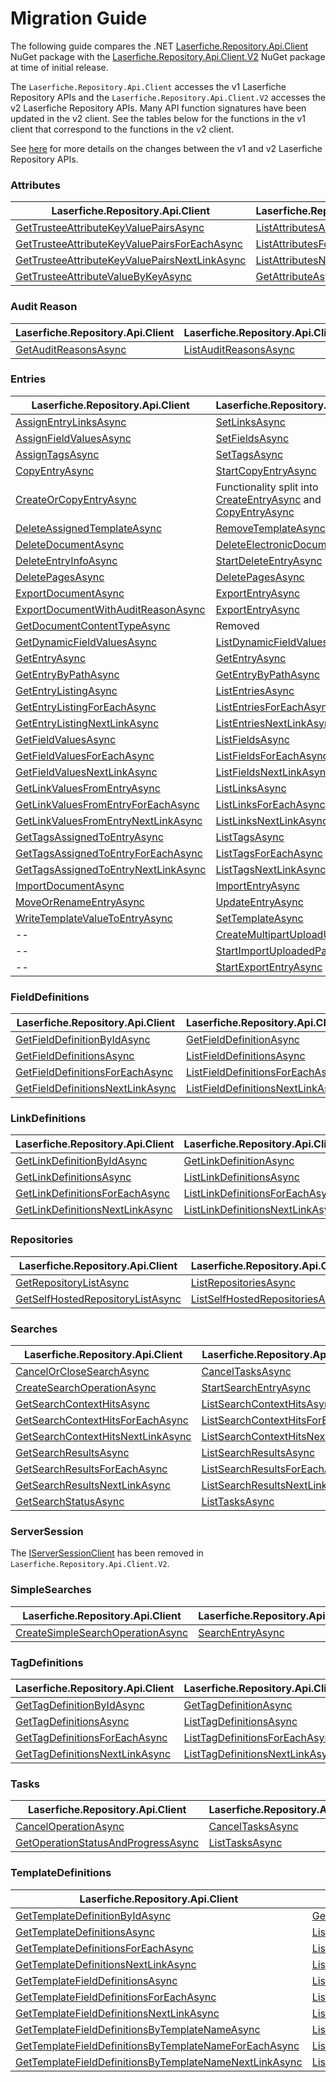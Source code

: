 # Migration Guide
The following guide compares the .NET [Laserfiche.Repository.Api.Client](https://www.nuget.org/packages/Laserfiche.Repository.Api.Client) NuGet package with the [Laserfiche.Repository.Api.Client.V2](https://www.nuget.org/packages/Laserfiche.Repository.Api.Client.V2) NuGet package at time of initial release.

The `Laserfiche.Repository.Api.Client` accesses the v1 Laserfiche Repository APIs and the `Laserfiche.Repository.Api.Client.V2` accesses the v2 Laserfiche Repository APIs. Many API function signatures have been updated in the v2 client. See the tables below for the functions in the v1 client that correspond to the functions in the v2 client.

See [here](https://api.laserfiche.com/repository/v2/changelog#2023-10) for more details on the changes between the v1 and v2 Laserfiche Repository APIs.

### Attributes
| Laserfiche.Repository.Api.Client | Laserfiche.Repository.Api.Client.V2 |
|----------------------------------|-------------------------------------|
| [GetTrusteeAttributeKeyValuePairsAsync](https://laserfiche.github.io/lf-repository-api-client-dotnet/docs/1.x/interface_laserfiche_1_1_repository_1_1_api_1_1_client_1_1_i_attributes_client.html#a8c758bdcb9ab4fe48ae68ee79c392d83) | [ListAttributesAsync]() |
| [GetTrusteeAttributeKeyValuePairsForEachAsync](https://laserfiche.github.io/lf-repository-api-client-dotnet/docs/1.x/interface_laserfiche_1_1_repository_1_1_api_1_1_client_1_1_i_attributes_client.html#aca24527d1034d9317bd3c8960468bdde) | [ListAttributesForEachAsync]() |
| [GetTrusteeAttributeKeyValuePairsNextLinkAsync](https://laserfiche.github.io/lf-repository-api-client-dotnet/docs/1.x/interface_laserfiche_1_1_repository_1_1_api_1_1_client_1_1_i_attributes_client.html#a329751535c109dba25994ec2e0b8a282) | [ListAttributesNextLinkAsync]() |
| [GetTrusteeAttributeValueByKeyAsync](https://laserfiche.github.io/lf-repository-api-client-dotnet/docs/1.x/interface_laserfiche_1_1_repository_1_1_api_1_1_client_1_1_i_attributes_client.html#ae83b062e920497c2fabfc0cde46adb6d) | [GetAttributeAsync]() |

### Audit Reason
| Laserfiche.Repository.Api.Client | Laserfiche.Repository.Api.Client.V2 |
|----------------------------------|-------------------------------------|
| [GetAuditReasonsAsync](https://laserfiche.github.io/lf-repository-api-client-dotnet/docs/1.x/interface_laserfiche_1_1_repository_1_1_api_1_1_client_1_1_i_audit_reasons_client.html#a149c7dd595603974e748c41b86efd7b1) | [ListAuditReasonsAsync]() |

### Entries
| Laserfiche.Repository.Api.Client | Laserfiche.Repository.Api.Client.V2 |
|----------------------------------|-------------------------------------|
| [AssignEntryLinksAsync](https://laserfiche.github.io/lf-repository-api-client-dotnet/docs/1.x/interface_laserfiche_1_1_repository_1_1_api_1_1_client_1_1_i_entries_client.html#ad770937542b9736c23cd58a4fbcf70d4) | [SetLinksAsync]() |
| [AssignFieldValuesAsync](https://laserfiche.github.io/lf-repository-api-client-dotnet/docs/1.x/interface_laserfiche_1_1_repository_1_1_api_1_1_client_1_1_i_entries_client.html#aa1a031de833647ebd25ef34db55f56a5) | [SetFieldsAsync]() |
| [AssignTagsAsync](https://laserfiche.github.io/lf-repository-api-client-dotnet/docs/1.x/interface_laserfiche_1_1_repository_1_1_api_1_1_client_1_1_i_entries_client.html#a7cef12f4851dc0ba5ee22f1f86525ccc) | [SetTagsAsync]() |
| [CopyEntryAsync](https://laserfiche.github.io/lf-repository-api-client-dotnet/docs/1.x/interface_laserfiche_1_1_repository_1_1_api_1_1_client_1_1_i_entries_client.html#ac00a117d43169e8a3971afbc83f7de6f) | [StartCopyEntryAsync]() |
| [CreateOrCopyEntryAsync](https://laserfiche.github.io/lf-repository-api-client-dotnet/docs/1.x/interface_laserfiche_1_1_repository_1_1_api_1_1_client_1_1_i_entries_client.html#a7d4d97d4b300acbbd42bb551c174a71e) | Functionality split into [CreateEntryAsync]() and [CopyEntryAsync]() |
| [DeleteAssignedTemplateAsync](https://laserfiche.github.io/lf-repository-api-client-dotnet/docs/1.x/interface_laserfiche_1_1_repository_1_1_api_1_1_client_1_1_i_entries_client.html#a1b85fa31c541ad2fbd0b9cfc30c64a5d) | [RemoveTemplateAsync]() |
| [DeleteDocumentAsync](https://laserfiche.github.io/lf-repository-api-client-dotnet/docs/1.x/interface_laserfiche_1_1_repository_1_1_api_1_1_client_1_1_i_entries_client.html#a4ad5f40793ce7b2e213fd1a748b16409) | [DeleteElectronicDocumentAsync]() |
| [DeleteEntryInfoAsync](https://laserfiche.github.io/lf-repository-api-client-dotnet/docs/1.x/interface_laserfiche_1_1_repository_1_1_api_1_1_client_1_1_i_entries_client.html#ae96b3e54604730ea3277866279f7eb6e) | [StartDeleteEntryAsync]() |
| [DeletePagesAsync](https://laserfiche.github.io/lf-repository-api-client-dotnet/docs/1.x/interface_laserfiche_1_1_repository_1_1_api_1_1_client_1_1_i_entries_client.html#ab1349d3aa159378000cb437acf0f97ce) | [DeletePagesAsync]() |
| [ExportDocumentAsync](https://laserfiche.github.io/lf-repository-api-client-dotnet/docs/1.x/interface_laserfiche_1_1_repository_1_1_api_1_1_client_1_1_i_entries_client.html#a1470dfd90371fb323988105369a8f6bc) | [ExportEntryAsync]() |
| [ExportDocumentWithAuditReasonAsync](https://laserfiche.github.io/lf-repository-api-client-dotnet/docs/1.x/interface_laserfiche_1_1_repository_1_1_api_1_1_client_1_1_i_entries_client.html#a978411d253a22d0e4d25814f932c8d58) | [ExportEntryAsync]() |
| [GetDocumentContentTypeAsync](https://laserfiche.github.io/lf-repository-api-client-dotnet/docs/1.x/interface_laserfiche_1_1_repository_1_1_api_1_1_client_1_1_i_entries_client.html#ac8cbc2f12beedeaebf9f1ad138a78ede) | Removed |
| [GetDynamicFieldValuesAsync](https://laserfiche.github.io/lf-repository-api-client-dotnet/docs/1.x/interface_laserfiche_1_1_repository_1_1_api_1_1_client_1_1_i_entries_client.html#a907dbce6ff4825fffe741ddc4cf643b8) | [ListDynamicFieldValuesAsync]() |
| [GetEntryAsync](https://laserfiche.github.io/lf-repository-api-client-dotnet/docs/1.x/interface_laserfiche_1_1_repository_1_1_api_1_1_client_1_1_i_entries_client.html#a5bac96a649f58527210f1a6bdd2298d2) | [GetEntryAsync]() |
| [GetEntryByPathAsync](https://laserfiche.github.io/lf-repository-api-client-dotnet/docs/1.x/interface_laserfiche_1_1_repository_1_1_api_1_1_client_1_1_i_entries_client.html#a64dc6b02934ac522d943d4411745851b) | [GetEntryByPathAsync]() |
| [GetEntryListingAsync](https://laserfiche.github.io/lf-repository-api-client-dotnet/docs/1.x/interface_laserfiche_1_1_repository_1_1_api_1_1_client_1_1_i_entries_client.html#ad3516c007ef89ee2ec5f0dd683008413) | [ListEntriesAsync]() |
| [GetEntryListingForEachAsync](https://laserfiche.github.io/lf-repository-api-client-dotnet/docs/1.x/interface_laserfiche_1_1_repository_1_1_api_1_1_client_1_1_i_entries_client.html#abb26d3014c0059b1dabf00c1e6d1f7ab) | [ListEntriesForEachAsync]() |
| [GetEntryListingNextLinkAsync](https://laserfiche.github.io/lf-repository-api-client-dotnet/docs/1.x/interface_laserfiche_1_1_repository_1_1_api_1_1_client_1_1_i_entries_client.html#abd93254af7cdd55d57c1591c392dd683) | [ListEntriesNextLinkAsync]() |
| [GetFieldValuesAsync](https://laserfiche.github.io/lf-repository-api-client-dotnet/docs/1.x/interface_laserfiche_1_1_repository_1_1_api_1_1_client_1_1_i_entries_client.html#af1b63de71d635547ba548b3896e1327d) | [ListFieldsAsync]() |
| [GetFieldValuesForEachAsync](https://laserfiche.github.io/lf-repository-api-client-dotnet/docs/1.x/interface_laserfiche_1_1_repository_1_1_api_1_1_client_1_1_i_entries_client.html#afb6ef1df5944395e3e6c1f9e2a783d96) | [ListFieldsForEachAsync]() |
| [GetFieldValuesNextLinkAsync](https://laserfiche.github.io/lf-repository-api-client-dotnet/docs/1.x/interface_laserfiche_1_1_repository_1_1_api_1_1_client_1_1_i_entries_client.html#ac5554c62d645a75c7bce7eefebc28770) | [ListFieldsNextLinkAsync]() |
| [GetLinkValuesFromEntryAsync](https://laserfiche.github.io/lf-repository-api-client-dotnet/docs/1.x/interface_laserfiche_1_1_repository_1_1_api_1_1_client_1_1_i_entries_client.html#aaea36ccb6bfe5b47dde5c3c80f2718bd) | [ListLinksAsync]() |
| [GetLinkValuesFromEntryForEachAsync](https://laserfiche.github.io/lf-repository-api-client-dotnet/docs/1.x/interface_laserfiche_1_1_repository_1_1_api_1_1_client_1_1_i_entries_client.html#aff4aa0ff11c72bbb33ad99ea2f9b2a4a) | [ListLinksForEachAsync]() |
| [GetLinkValuesFromEntryNextLinkAsync](https://laserfiche.github.io/lf-repository-api-client-dotnet/docs/1.x/interface_laserfiche_1_1_repository_1_1_api_1_1_client_1_1_i_entries_client.html#a88ebd615c0715b1ccb277349f44d0794) | [ListLinksNextLinkAsync]() |
| [GetTagsAssignedToEntryAsync](https://laserfiche.github.io/lf-repository-api-client-dotnet/docs/1.x/interface_laserfiche_1_1_repository_1_1_api_1_1_client_1_1_i_entries_client.html#a6665cffda9df25f0e15299a86f678132) | [ListTagsAsync]() |
| [GetTagsAssignedToEntryForEachAsync](https://laserfiche.github.io/lf-repository-api-client-dotnet/docs/1.x/interface_laserfiche_1_1_repository_1_1_api_1_1_client_1_1_i_entries_client.html#aca2ac9d2a4cbce5147afc99a5d12d21e) | [ListTagsForEachAsync]() |
| [GetTagsAssignedToEntryNextLinkAsync](https://laserfiche.github.io/lf-repository-api-client-dotnet/docs/1.x/interface_laserfiche_1_1_repository_1_1_api_1_1_client_1_1_i_entries_client.html#a578305a52ebc1c2a71cf58ecb03dd5ce) | [ListTagsNextLinkAsync]() |
| [ImportDocumentAsync](https://laserfiche.github.io/lf-repository-api-client-dotnet/docs/1.x/interface_laserfiche_1_1_repository_1_1_api_1_1_client_1_1_i_entries_client.html#a42a4208de033cc2ed1d3ea5a1e38dc6b) | [ImportEntryAsync]() |
| [MoveOrRenameEntryAsync](https://laserfiche.github.io/lf-repository-api-client-dotnet/docs/1.x/interface_laserfiche_1_1_repository_1_1_api_1_1_client_1_1_i_entries_client.html#ad679c65d75b107e074b5ff6fb55583c2) | [UpdateEntryAsync]() |
| [WriteTemplateValueToEntryAsync](https://laserfiche.github.io/lf-repository-api-client-dotnet/docs/1.x/interface_laserfiche_1_1_repository_1_1_api_1_1_client_1_1_i_entries_client.html#a60b37bc99ee3592619e4dfb0e387175e) | [SetTemplateAsync]() |
| -- | [CreateMultipartUploadUrlsAsync]() |
| -- | [StartImportUploadedPartsAsync]() |
| -- | [StartExportEntryAsync]() |

### FieldDefinitions
| Laserfiche.Repository.Api.Client | Laserfiche.Repository.Api.Client.V2 |
|----------------------------------|-------------------------------------|
| [GetFieldDefinitionByIdAsync](https://laserfiche.github.io/lf-repository-api-client-dotnet/docs/1.x/interface_laserfiche_1_1_repository_1_1_api_1_1_client_1_1_i_field_definitions_client.html#af54f7f6c2fc8483f23f46a0dfe4ef6fa) | [GetFieldDefinitionAsync]() |
| [GetFieldDefinitionsAsync](https://laserfiche.github.io/lf-repository-api-client-dotnet/docs/1.x/interface_laserfiche_1_1_repository_1_1_api_1_1_client_1_1_i_field_definitions_client.html#ac8aeec3ef689479ad6d685b6f032fcce) | [ListFieldDefinitionsAsync]() |
| [GetFieldDefinitionsForEachAsync](https://laserfiche.github.io/lf-repository-api-client-dotnet/docs/1.x/interface_laserfiche_1_1_repository_1_1_api_1_1_client_1_1_i_field_definitions_client.html#a814b4a6c239aa413b99d778de43ae823) | [ListFieldDefinitionsForEachAsync]() |
| [GetFieldDefinitionsNextLinkAsync](https://laserfiche.github.io/lf-repository-api-client-dotnet/docs/1.x/interface_laserfiche_1_1_repository_1_1_api_1_1_client_1_1_i_field_definitions_client.html#a5d401c66ed150e899482c55962808787) | [ListFieldDefinitionsNextLinkAsync]() |

### LinkDefinitions
| Laserfiche.Repository.Api.Client | Laserfiche.Repository.Api.Client.V2 |
|----------------------------------|-------------------------------------|
| [GetLinkDefinitionByIdAsync](https://laserfiche.github.io/lf-repository-api-client-dotnet/docs/1.x/interface_laserfiche_1_1_repository_1_1_api_1_1_client_1_1_i_link_definitions_client.html#ad0498cee93a5787ea1f77f123d352142) | [GetLinkDefinitionAsync]() |
| [GetLinkDefinitionsAsync](https://laserfiche.github.io/lf-repository-api-client-dotnet/docs/1.x/interface_laserfiche_1_1_repository_1_1_api_1_1_client_1_1_i_link_definitions_client.html#ac051692dea787b64289dfbab373c57ad) | [ListLinkDefinitionsAsync]() |
| [GetLinkDefinitionsForEachAsync](https://laserfiche.github.io/lf-repository-api-client-dotnet/docs/1.x/interface_laserfiche_1_1_repository_1_1_api_1_1_client_1_1_i_link_definitions_client.html#addca64f588dc9affb94af9ef49801683) | [ListLinkDefinitionsForEachAsync]() |
| [GetLinkDefinitionsNextLinkAsync](https://laserfiche.github.io/lf-repository-api-client-dotnet/docs/1.x/interface_laserfiche_1_1_repository_1_1_api_1_1_client_1_1_i_link_definitions_client.html#a2e31988bf6fdc13ed1da18ee969d2c8d) | [ListLinkDefinitionsNextLinkAsync]() |

### Repositories
| Laserfiche.Repository.Api.Client | Laserfiche.Repository.Api.Client.V2 |
|----------------------------------|-------------------------------------|
| [GetRepositoryListAsync](https://laserfiche.github.io/lf-repository-api-client-dotnet/docs/1.x/interface_laserfiche_1_1_repository_1_1_api_1_1_client_1_1_i_repositories_client.html#a5ecbfb1a31163c346f782234a53dfa79) | [ListRepositoriesAsync]() |
| [GetSelfHostedRepositoryListAsync](https://laserfiche.github.io/lf-repository-api-client-dotnet/docs/1.x/class_laserfiche_1_1_repository_1_1_api_1_1_client_1_1_repositories_client.html#ae70b4f0d7a4b99f2b218d5228004fc13) | [ListSelfHostedRepositoriesAsync]() |

### Searches
| Laserfiche.Repository.Api.Client | Laserfiche.Repository.Api.Client.V2 |
|----------------------------------|-------------------------------------|
| [CancelOrCloseSearchAsync](https://laserfiche.github.io/lf-repository-api-client-dotnet/docs/1.x/interface_laserfiche_1_1_repository_1_1_api_1_1_client_1_1_i_searches_client.html#a81aceed6c81498edee5f7ab95f203a63) | [CancelTasksAsync]() |
| [CreateSearchOperationAsync](https://laserfiche.github.io/lf-repository-api-client-dotnet/docs/1.x/interface_laserfiche_1_1_repository_1_1_api_1_1_client_1_1_i_searches_client.html#a3d07f4a470ae89d142e549d68fc2e547) | [StartSearchEntryAsync]() |
| [GetSearchContextHitsAsync](https://laserfiche.github.io/lf-repository-api-client-dotnet/docs/1.x/interface_laserfiche_1_1_repository_1_1_api_1_1_client_1_1_i_searches_client.html#ac7a96ee9757952029b0ed40cdafae5b4) | [ListSearchContextHitsAsync]() |
| [GetSearchContextHitsForEachAsync](https://laserfiche.github.io/lf-repository-api-client-dotnet/docs/1.x/interface_laserfiche_1_1_repository_1_1_api_1_1_client_1_1_i_searches_client.html#a9b9704c45896e1703abad6aeef6106be) | [ListSearchContextHitsForEachAsync]() |
| [GetSearchContextHitsNextLinkAsync](https://laserfiche.github.io/lf-repository-api-client-dotnet/docs/1.x/interface_laserfiche_1_1_repository_1_1_api_1_1_client_1_1_i_searches_client.html#aa7bd46d9f1e3afb2c181979f0204141e) | [ListSearchContextHitsNextLinkAsync]() |
| [GetSearchResultsAsync](https://laserfiche.github.io/lf-repository-api-client-dotnet/docs/1.x/interface_laserfiche_1_1_repository_1_1_api_1_1_client_1_1_i_searches_client.html#ad66e1327d9a3cbb8ac32c12a5271ce6b) | [ListSearchResultsAsync]() |
| [GetSearchResultsForEachAsync](https://laserfiche.github.io/lf-repository-api-client-dotnet/docs/1.x/interface_laserfiche_1_1_repository_1_1_api_1_1_client_1_1_i_searches_client.html#a04369b3943ad2b076c4dbc4e03ccb44e) | [ListSearchResultsForEachAsync]() |
| [GetSearchResultsNextLinkAsync](https://laserfiche.github.io/lf-repository-api-client-dotnet/docs/1.x/interface_laserfiche_1_1_repository_1_1_api_1_1_client_1_1_i_searches_client.html#acc390ce3ecdc7cad4c81ec683d78fa13) | [ListSearchResultsNextLinkAsync]() |
| [GetSearchStatusAsync](https://laserfiche.github.io/lf-repository-api-client-dotnet/docs/1.x/interface_laserfiche_1_1_repository_1_1_api_1_1_client_1_1_i_searches_client.html#aa042b5f6c372096df438c8ed5b964520) | [ListTasksAsync]() |

### ServerSession
The [IServerSessionClient](https://laserfiche.github.io/lf-repository-api-client-dotnet/docs/1.x/interface_laserfiche_1_1_repository_1_1_api_1_1_client_1_1_i_server_session_client.html) has been removed in `Laserfiche.Repository.Api.Client.V2`.

### SimpleSearches
| Laserfiche.Repository.Api.Client | Laserfiche.Repository.Api.Client.V2 |
|----------------------------------|-------------------------------------|
| [CreateSimpleSearchOperationAsync](https://laserfiche.github.io/lf-repository-api-client-dotnet/docs/1.x/interface_laserfiche_1_1_repository_1_1_api_1_1_client_1_1_i_simple_searches_client.html#a257138909be9b3f91c44ab531ab84ced) | [SearchEntryAsync]() |

### TagDefinitions
| Laserfiche.Repository.Api.Client | Laserfiche.Repository.Api.Client.V2 |
|----------------------------------|-------------------------------------|
| [GetTagDefinitionByIdAsync](https://laserfiche.github.io/lf-repository-api-client-dotnet/docs/1.x/interface_laserfiche_1_1_repository_1_1_api_1_1_client_1_1_i_tag_definitions_client.html#a59f12fca5dbef371ed1264056cbfdfec) | [GetTagDefinitionAsync]() |
| [GetTagDefinitionsAsync](https://laserfiche.github.io/lf-repository-api-client-dotnet/docs/1.x/interface_laserfiche_1_1_repository_1_1_api_1_1_client_1_1_i_tag_definitions_client.html#ad5b1afaa16c0ed67370733e465fadc6f) | [ListTagDefinitionsAsync]() |
| [GetTagDefinitionsForEachAsync](https://laserfiche.github.io/lf-repository-api-client-dotnet/docs/1.x/interface_laserfiche_1_1_repository_1_1_api_1_1_client_1_1_i_tag_definitions_client.html#a268cb154f40232125c508c836bef5d61) | [ListTagDefinitionsForEachAsync]() |
| [GetTagDefinitionsNextLinkAsync](https://laserfiche.github.io/lf-repository-api-client-dotnet/docs/1.x/interface_laserfiche_1_1_repository_1_1_api_1_1_client_1_1_i_tag_definitions_client.html#a5ca6e85ebb95f00bbf238136a735c295) | [ListTagDefinitionsNextLinkAsync]() |

### Tasks
| Laserfiche.Repository.Api.Client | Laserfiche.Repository.Api.Client.V2 |
|----------------------------------|-------------------------------------|
| [CancelOperationAsync](https://laserfiche.github.io/lf-repository-api-client-dotnet/docs/1.x/interface_laserfiche_1_1_repository_1_1_api_1_1_client_1_1_i_tasks_client.html#a33b80b3c01e7ebb202dcc34be31ee1ae) | [CancelTasksAsync]() |
| [GetOperationStatusAndProgressAsync](https://laserfiche.github.io/lf-repository-api-client-dotnet/docs/1.x/interface_laserfiche_1_1_repository_1_1_api_1_1_client_1_1_i_tasks_client.html#ae5096dbaa75b66ccb56dc55bc2ff23e7) | [ListTasksAsync]() |

### TemplateDefinitions
| Laserfiche.Repository.Api.Client | Laserfiche.Repository.Api.Client.V2 |
|----------------------------------|-------------------------------------|
| [GetTemplateDefinitionByIdAsync](https://laserfiche.github.io/lf-repository-api-client-dotnet/docs/1.x/interface_laserfiche_1_1_repository_1_1_api_1_1_client_1_1_i_template_definitions_client.html#a8500bcc5c6014e1661bfbbed6f19fd78) | [GetTemplateDefinitionAsync]() |
| [GetTemplateDefinitionsAsync](https://laserfiche.github.io/lf-repository-api-client-dotnet/docs/1.x/interface_laserfiche_1_1_repository_1_1_api_1_1_client_1_1_i_template_definitions_client.html#a7a767abbd6393e521a01c4b4f38aad45) | [ListTemplateDefinitionsAsync]() |
| [GetTemplateDefinitionsForEachAsync](https://laserfiche.github.io/lf-repository-api-client-dotnet/docs/1.x/interface_laserfiche_1_1_repository_1_1_api_1_1_client_1_1_i_template_definitions_client.html#af073a216db209c9ef8a2bbc13f650467) | [ListTemplateDefinitionsForEachAsync]() |
| [GetTemplateDefinitionsNextLinkAsync](https://laserfiche.github.io/lf-repository-api-client-dotnet/docs/1.x/interface_laserfiche_1_1_repository_1_1_api_1_1_client_1_1_i_template_definitions_client.html#a182c86e8641c1a49b7fbb26c8a353649) | [ListTemplateDefinitionsNextLinkAsync]() |
| [GetTemplateFieldDefinitionsAsync](https://laserfiche.github.io/lf-repository-api-client-dotnet/docs/1.x/interface_laserfiche_1_1_repository_1_1_api_1_1_client_1_1_i_template_definitions_client.html#ab39bde6483ce4f5e2248cf347a86e6a9) | [ListTemplateFieldDefinitionsByTemplateIdAsync]() |
| [GetTemplateFieldDefinitionsForEachAsync](https://laserfiche.github.io/lf-repository-api-client-dotnet/docs/1.x/interface_laserfiche_1_1_repository_1_1_api_1_1_client_1_1_i_template_definitions_client.html#a9d1a024286b6e38a32d4a4ba2ae3cc08) | [ListTemplateFieldDefinitionsByTemplateIdForEachAsync]() |
| [GetTemplateFieldDefinitionsNextLinkAsync](https://laserfiche.github.io/lf-repository-api-client-dotnet/docs/1.x/interface_laserfiche_1_1_repository_1_1_api_1_1_client_1_1_i_template_definitions_client.html#ae4b743d0c678fdb2c735e9ac838fb4ec) | [ListTemplateFieldDefinitionsByTemplateIdNextLinkAsync]() |
| [GetTemplateFieldDefinitionsByTemplateNameAsync](https://laserfiche.github.io/lf-repository-api-client-dotnet/docs/1.x/interface_laserfiche_1_1_repository_1_1_api_1_1_client_1_1_i_template_definitions_client.html#aa6ba5132337cc8bdb8f71fc434261fbb) | [ListTemplateFieldDefinitionsByTemplateNameAsync]() |
| [GetTemplateFieldDefinitionsByTemplateNameForEachAsync](https://laserfiche.github.io/lf-repository-api-client-dotnet/docs/1.x/interface_laserfiche_1_1_repository_1_1_api_1_1_client_1_1_i_template_definitions_client.html#a7fccd1ffd7dbd789bf391d63e8970a11) | [ListTemplateFieldDefinitionsByTemplateNameForEachAsync]() |
| [GetTemplateFieldDefinitionsByTemplateNameNextLinkAsync](https://laserfiche.github.io/lf-repository-api-client-dotnet/docs/1.x/interface_laserfiche_1_1_repository_1_1_api_1_1_client_1_1_i_template_definitions_client.html#a6206c4c82f96a2e7bfc5d28f343670e2) | [ListTemplateFieldDefinitionsByTemplateNameNextLinkAsync]() |
